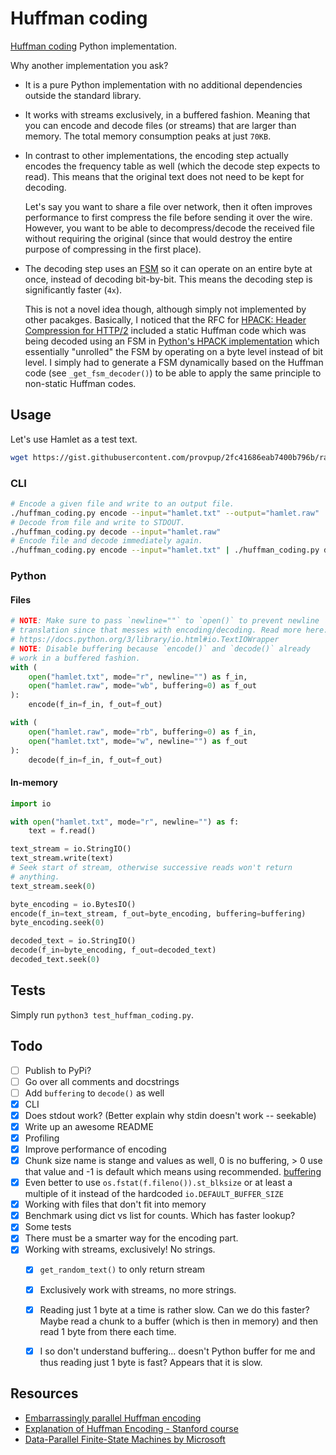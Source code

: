 # Huffman coding

[Huffman coding](https://en.wikipedia.org/wiki/Huffman_coding) Python implementation.

Why another implementation you ask?

-   It is a pure Python implementation with no additional dependencies outside the standard library.
-   It works with streams exclusively, in a buffered fashion. Meaning that you can encode and decode
    files (or streams) that are larger than memory. The total memory consumption peaks at just
    `70KB`.
-   In contrast to other implementations, the encoding step actually encodes the frequency table as
    well (which the decode step expects to read). This means that the original text does not need to
    be kept for decoding.

    Let's say you want to share a file over network, then it often improves performance to first
    compress the file before sending it over the wire. However, you want to be able to
    decompress/decode the received file without requiring the original (since that would destroy the
    entire purpose of compressing in the first place).

-   The decoding step uses an [FSM](https://en.wikipedia.org/wiki/Finite-state_machine) so it can
    operate on an entire byte at once, instead of decoding bit-by-bit. This means the decoding step
    is significantly faster (`4x`).

    This is not a novel idea though, although simply not implemented by other pacakges. Basically, I
    noticed that the RFC for [HPACK: Header Compression for
    HTTP/2](https://www.rfc-editor.org/rfc/rfc7541#appendix-B) included a static Huffman code which
    was being decoded using an FSM in [Python's HPACK
    implementation](https://github.com/python-hyper/hpack/blob/v4.0.0/src/hpack/huffman_table.py#L131)
    which essentially "unrolled" the FSM by operating on a byte level instead of bit level. I simply
    had to generate a FSM dynamically based on the Huffman code (see `_get_fsm_decoder()`) to be
    able to apply the same principle to non-static Huffman codes.


## Usage

Let's use Hamlet as a test text.
```sh
wget https://gist.githubusercontent.com/provpup/2fc41686eab7400b796b/raw/b575bd01a58494dfddc1d6429ef0167e709abf9b/hamlet.txt -O hamlet.txt
```

### CLI
```sh
# Encode a given file and write to an output file.
./huffman_coding.py encode --input="hamlet.txt" --output="hamlet.raw"
# Decode from file and write to STDOUT.
./huffman_coding.py decode --input="hamlet.raw"
# Encode file and decode immediately again.
./huffman_coding.py encode --input="hamlet.txt" | ./huffman_coding.py decode
```

### Python

#### Files

```python
# NOTE: Make sure to pass `newline=""` to `open()` to prevent newline
# translation since that messes with encoding/decoding. Read more here:
# https://docs.python.org/3/library/io.html#io.TextIOWrapper
# NOTE: Disable buffering because `encode()` and `decode()` already
# work in a buffered fashion.
with (
    open("hamlet.txt", mode="r", newline="") as f_in,
    open("hamlet.raw", mode="wb", buffering=0) as f_out
):
    encode(f_in=f_in, f_out=f_out)

with (
    open("hamlet.raw", mode="rb", buffering=0) as f_in,
    open("hamlet.txt", mode="w", newline="") as f_out
):
    decode(f_in=f_in, f_out=f_out)
```

#### In-memory

```python
import io

with open("hamlet.txt", mode="r", newline="") as f:
    text = f.read()

text_stream = io.StringIO()
text_stream.write(text)
# Seek start of stream, otherwise successive reads won't return
# anything.
text_stream.seek(0)

byte_encoding = io.BytesIO()
encode(f_in=text_stream, f_out=byte_encoding, buffering=buffering)
byte_encoding.seek(0)

decoded_text = io.StringIO()
decode(f_in=byte_encoding, f_out=decoded_text)
decoded_text.seek(0)
```

## Tests

Simply run `python3 test_huffman_coding.py`.

## Todo

- [ ] Publish to PyPi?
- [ ] Go over all comments and docstrings
- [ ] Add `buffering` to `decode()` as well
- [x] CLI
- [x] Does stdout work? (Better explain why stdin doesn't work -- seekable)
- [x] Write up an awesome README
- [x] Profiling
- [x] Improve performance of encoding
- [x] Chunk size name is stange and values as well, 0 is no buffering, > 0 use that value and -1 is
  default which means using recommended.
  [buffering](https://github.com/python/cpython/blob/b652d40f1c88fcd8595cd401513f6b7f8e499471/Lib/_pyio.py#L123)
- [x] Even better to use `os.fstat(f.fileno()).st_blksize` or at least a multiple of it instead of
  the hardcoded `io.DEFAULT_BUFFER_SIZE`
- [x] Working with files that don't fit into memory
- [x] Benchmark using dict vs list for counts. Which has faster lookup?
- [x] Some tests
- [x] There must be a smarter way for the encoding part.
- [x] Working with streams, exclusively! No strings.
    - [x] `get_random_text()` to only return stream
    - [x] Exclusively work with streams, no more strings.
    - [x] Reading just 1 byte at a time is rather slow. Can we do this faster? Maybe read a chunk to
      a buffer (which is then in memory) and then read 1 byte from there each time.
    - [x] I so don't understand buffering... doesn't Python buffer for me and thus reading just 1
      byte is fast? Appears that it is slow.


## Resources

-   [Embarrassingly parallel Huffman encoding](http://www.ittc.ku.edu/~jsv/Papers/HoV95.pdcfull.pdf)
-   [Explanation of Huffman Encoding - Stanford
    course](https://web.stanford.edu/class/archive/cs/cs106b/cs106b.1126/handouts/220%20Huffman%20Encoding.pdf)
-   [Data-Parallel Finite-State Machines by
    Microsoft](https://www.microsoft.com/en-us/research/wp-content/uploads/2016/02/asplos302-mytkowicz.pdf)
